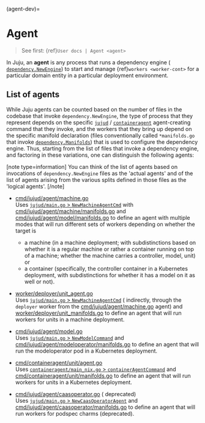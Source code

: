 (agent-dev)=
# Agent
> See first: {ref}`User docs | Agent <agent>`

In Juju, an **agent** is any process that runs a dependency engine ([
`dependency.NewEngine`](dependency-package#newengine)) to start and manage {ref}`workers <worker-cont>` for a particular domain
entity in a particular deployment environment.

## List of agents

While Juju agents can be counted based on the number of files in the codebase that invoke `dependency.NewEngine`, the
type of process that they represent depends on the specific [`jujud`](/cmd/jujud/doc.go) / [
`containeragent`](binary-containeragent.md)
agent-creating command that they invoke, and the workers that they bring up depend on the specific manifold
declaration (files conventionally called `*manifolds.go` that invoke [
`dependency.Manifolds`](dependency-package.md#manifolds))
that is used to configure the dependency engine. Thus, starting from the list of files that invoke a dependency engine,
and factoring in these variations, one can distinguish the following agents:

[note type=information]
You can think of the list of agents based on invocations of `dependency.NewEngine`  files as the 'actual agents' and of
the list of agents arising from the various splits defined in those files as the 'logical agents'.
[/note]

<!-- TODO: There is a lot of relative link to possible outdated version of code. Maybe we should review it to make it more
relative to the code (and maybe move it into some doc.go or go documentation anyway -->

- [cmd/jujud/agent/machine.go](/cmd/jujud/agent/machine.go) <br>
  Uses [`jujud/main.go` >
  `NewMachineAgentCmd`](https://github.com/juju/juju/blob/7a9eb97bee51d965f8e07f684b1f8929ab18d1f4/cmd/jujud/main.go#L275)
  with [cmd/jujud/agent/machine/manifolds.go](https://github.com/juju/juju/blob/7a9eb97bee51d965f8e07f684b1f8929ab18d1f4/cmd/jujud/agent/machine/manifolds.go#L980)
  and [cmd/jujud/agent/model/manifolds.go](https://github.com/juju/juju/blob/7a9eb97bee51d965f8e07f684b1f8929ab18d1f4/cmd/jujud/agent/model/manifolds.go#L4)
  to define an agent with multiple modes that will run different sets of workers depending on whether the target is
    - a machine (in a machine deployment; with subdistinctions based on whether it is a regular machine or rather a
      container running on top of a machine; whether the machine carries a controller, model, unit) or
    - a container (specifically, the controller container in a Kubernetes deployment, with subdistinctions for whether
      it has a model on it as well or not).

- [worker/deployer/unit_agent.go](https://github.com/juju/juju/blob/7a9eb97bee51d965f8e07f684b1f8929ab18d1f4/worker/deployer/unit_agent.go#L204) <br>
  Uses [`jujud/main.go` >
  `NewMachineAgentCmd`](https://github.com/juju/juju/blob/7a9eb97bee51d965f8e07f684b1f8929ab18d1f4/cmd/jujud/main.go#L275) (
  indirectly, through the `deployer` worker from
  the [cmd/jujud/agent/machine.go](https://github.com/juju/juju/blob/7a9eb97bee51d965f8e07f684b1f8929ab18d1f4/cmd/jujud/agent/machine.go)
  agent)
  and [worker/deployer/unit_manifolds.go](https://github.com/juju/juju/blob/7a9eb97bee51d965f8e07f684b1f8929ab18d1f4/worker/deployer/unit_manifolds.go#L4)
  to define an agent that will run workers for units in a machine deployment.


- [cmd/jujud/agent/model.go](https://github.com/juju/juju/blob/7a9eb97bee51d965f8e07f684b1f8929ab18d1f4/cmd/jujud/agent/model.go#L188) <br>
  Uses [`jujud/main.go` >
  `NewModelCommand`](https://github.com/juju/juju/blob/7a9eb97bee51d965f8e07f684b1f8929ab18d1f4/cmd/jujud/main.go#L262)
  and [cmd/jujud/agent/modeloperator/manifolds.go](https://github.com/juju/juju/blob/7a9eb97bee51d965f8e07f684b1f8929ab18d1f4/cmd/jujud/agent/modeloperator/manifolds.go#L4)
  to define an agent that will run the modeloperator pod in a Kubernetes deployment.

- [cmd/containeragent/unit/agent.go](https://github.com/juju/juju/blob/7a9eb97bee51d965f8e07f684b1f8929ab18d1f4/cmd/containeragent/unit/agent.go#L315) <br>
  Uses [`containeragent/main_nix.go` >
  `containerAgentCommand`](https://github.com/juju/juju/blob/7a9eb97bee51d965f8e07f684b1f8929ab18d1f4/cmd/containeragent/main_nix.go#L89)
  and [cmd/containeragent/unit/manifolds.go](https://github.com/juju/juju/blob/7a9eb97bee51d965f8e07f684b1f8929ab18d1f4/cmd/containeragent/unit/manifolds.go#L4)
  to define an agent that will run workers for units in a Kubernetes deployment.

- [cmd/jujud/agent/caasoperator.go](https://github.com/juju/juju/blob/7a9eb97bee51d965f8e07f684b1f8929ab18d1f4/cmd/jujud/agent/caasoperator.go#L250)  (
  deprecated)  <br>
  Uses [`jujud/main.go` >
  `NewCaasOperatorAgent`](https://github.com/juju/juju/blob/7a9eb97bee51d965f8e07f684b1f8929ab18d1f4/cmd/jujud/main.go#L277)
  and [cmd/jujud/agent/caasoperator/manifolds.go](https://github.com/juju/juju/blob/7a9eb97bee51d965f8e07f684b1f8929ab18d1f4/cmd/jujud/agent/caasoperator/manifolds.go#L4)
  to define an agent that will run workers for podspec charms (deprecated).